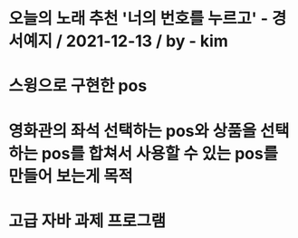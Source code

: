 # 오늘의 노래 추천 '너의 번호를 누르고' - 경서예지 / 2021-12-13 / by - kim
# 스윙으로 구현한 pos
# 영화관의 좌석 선택하는 pos와 상품을 선택하는 pos를 합쳐서 사용할 수 있는 pos를 만들어 보는게 목적
# 고급 자바 과제 프로그램
